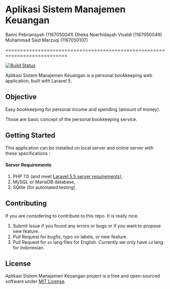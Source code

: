 # Aplikasi Sistem Manajemen Keuangan

Banni Pebriansyah (1167050041)
Dheka Noerhidayah Vivaldi (1167050049)
Muhammad Said Marzuqi (1167050107)

===========================================================================

[![Build Status](https://travis-ci.org/bannipebriansyah/manajemen-keuangan.svg?branch=master)](https://travis-ci.org/bannipebriansyah/manajemen-keuangan)

Aplikasi Sistem Manajemen Keuangan is a personal bookkeeping web application, built with Laravel 5.

## Objective
Easy bookkeeping for personal income and spending (amount of money).

Those are basic concept of the personal bookkeeping service.

## Getting Started
This application can be installed on local server and online server with these specifications :

#### Server Requirements
1. PHP 7.0 (and meet [Laravel 5.5 server requirements](https://laravel.com/docs/5.5#server-requirements)),
2. MySQL or MariaDB database,
3. SQlite (for automated testing).


## Contributing

If you are considering to contribute to this repo. It is really nice.

1. Submit Issue if you found any errors or bugs or if you want to propose new feature.
2. Pull Request for bugfix, typo on labels, or new feature.
3. Pull Request for `en` lang files for English. Currently we only have `id` lang for Indonesian.

## License

Aplikasi Sistem Manajemen Keuangan project is a free and open-sourced software under [MIT License](LICENSE).